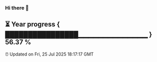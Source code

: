 ### Hi there 👋
⏳ Year progress { ████████████████▁▁▁▁▁▁▁▁▁▁▁▁▁▁ } 56.37 %
---
⏰ Updated on Fri, 25 Jul 2025 18:17:17 GMT

